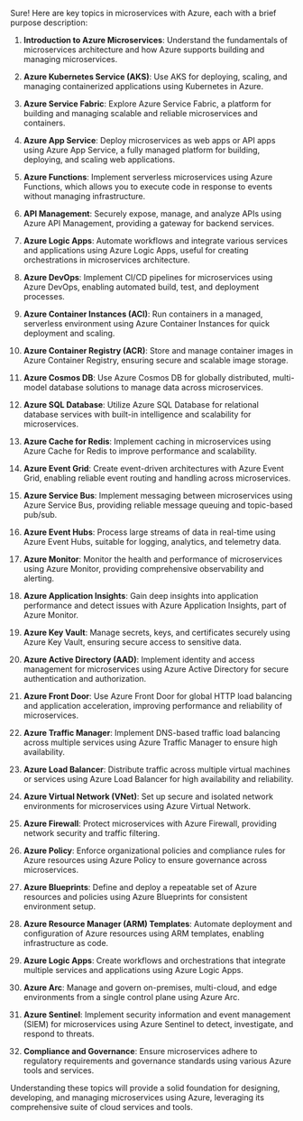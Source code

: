 Sure! Here are key topics in microservices with Azure, each with a brief purpose description:

1. **Introduction to Azure Microservices**: Understand the fundamentals of microservices architecture and how Azure supports building and managing microservices.

2. **Azure Kubernetes Service (AKS)**: Use AKS for deploying, scaling, and managing containerized applications using Kubernetes in Azure.

3. **Azure Service Fabric**: Explore Azure Service Fabric, a platform for building and managing scalable and reliable microservices and containers.

4. **Azure App Service**: Deploy microservices as web apps or API apps using Azure App Service, a fully managed platform for building, deploying, and scaling web applications.

5. **Azure Functions**: Implement serverless microservices using Azure Functions, which allows you to execute code in response to events without managing infrastructure.

6. **API Management**: Securely expose, manage, and analyze APIs using Azure API Management, providing a gateway for backend services.

7. **Azure Logic Apps**: Automate workflows and integrate various services and applications using Azure Logic Apps, useful for creating orchestrations in microservices architecture.

8. **Azure DevOps**: Implement CI/CD pipelines for microservices using Azure DevOps, enabling automated build, test, and deployment processes.

9. **Azure Container Instances (ACI)**: Run containers in a managed, serverless environment using Azure Container Instances for quick deployment and scaling.

10. **Azure Container Registry (ACR)**: Store and manage container images in Azure Container Registry, ensuring secure and scalable image storage.

11. **Azure Cosmos DB**: Use Azure Cosmos DB for globally distributed, multi-model database solutions to manage data across microservices.

12. **Azure SQL Database**: Utilize Azure SQL Database for relational database services with built-in intelligence and scalability for microservices.

13. **Azure Cache for Redis**: Implement caching in microservices using Azure Cache for Redis to improve performance and scalability.

14. **Azure Event Grid**: Create event-driven architectures with Azure Event Grid, enabling reliable event routing and handling across microservices.

15. **Azure Service Bus**: Implement messaging between microservices using Azure Service Bus, providing reliable message queuing and topic-based pub/sub.

16. **Azure Event Hubs**: Process large streams of data in real-time using Azure Event Hubs, suitable for logging, analytics, and telemetry data.

17. **Azure Monitor**: Monitor the health and performance of microservices using Azure Monitor, providing comprehensive observability and alerting.

18. **Azure Application Insights**: Gain deep insights into application performance and detect issues with Azure Application Insights, part of Azure Monitor.

19. **Azure Key Vault**: Manage secrets, keys, and certificates securely using Azure Key Vault, ensuring secure access to sensitive data.

20. **Azure Active Directory (AAD)**: Implement identity and access management for microservices using Azure Active Directory for secure authentication and authorization.

21. **Azure Front Door**: Use Azure Front Door for global HTTP load balancing and application acceleration, improving performance and reliability of microservices.

22. **Azure Traffic Manager**: Implement DNS-based traffic load balancing across multiple services using Azure Traffic Manager to ensure high availability.

23. **Azure Load Balancer**: Distribute traffic across multiple virtual machines or services using Azure Load Balancer for high availability and reliability.

24. **Azure Virtual Network (VNet)**: Set up secure and isolated network environments for microservices using Azure Virtual Network.

25. **Azure Firewall**: Protect microservices with Azure Firewall, providing network security and traffic filtering.

26. **Azure Policy**: Enforce organizational policies and compliance rules for Azure resources using Azure Policy to ensure governance across microservices.

27. **Azure Blueprints**: Define and deploy a repeatable set of Azure resources and policies using Azure Blueprints for consistent environment setup.

28. **Azure Resource Manager (ARM) Templates**: Automate deployment and configuration of Azure resources using ARM templates, enabling infrastructure as code.

29. **Azure Logic Apps**: Create workflows and orchestrations that integrate multiple services and applications using Azure Logic Apps.

30. **Azure Arc**: Manage and govern on-premises, multi-cloud, and edge environments from a single control plane using Azure Arc.

31. **Azure Sentinel**: Implement security information and event management (SIEM) for microservices using Azure Sentinel to detect, investigate, and respond to threats.

32. **Compliance and Governance**: Ensure microservices adhere to regulatory requirements and governance standards using various Azure tools and services.

Understanding these topics will provide a solid foundation for designing, developing, and managing microservices using Azure, leveraging its comprehensive suite of cloud services and tools.